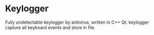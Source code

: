# Keylogger
Fully undetectable keylogger by antivirus, written in C++ Qt. keylogger capture all keyboard events and store in file.
